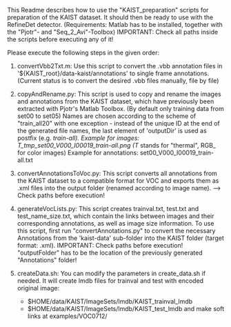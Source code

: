 This Readme describes how to use the "KAIST_preparation" scripts for preparation
of the KAIST dataset.
It should then be ready to use with the RefineDet detector.
(Requirements: Matlab has to be installed, together with the "Pjotr"- and
               "Seq_2_Avi"-Toolbox)
IMPORTANT: Check all paths inside the scripts before executing any of it!


Please execute the following steps in the given order:

1.  convertVbb2Txt.m:
    Use this script to convert the .vbb annotation files in
    '${KAIST_root}/data-kaist/annotations' to single frame annotations.
    (Current status is to convert the desired .vbb files manually, file by file)

2.  copyAndRename.py:
    This script is used to copy and rename the images and annotations from the KAIST dataset, which have previously
    been extracted with Pjotr's Matlab Toolbox. (By default only training data from set00 to set05)
    Names are chosen according to the scheme of "train_all20" with one exception - instead of the unique ID at the
    end of the generated file names, the last element of 'outputDir' is used as postfix (e.g. _train-all).
    Example for images:
        T_tmp_set00_V000_I00019_train-all.png         (T_ stands for "thermal", RGB_ for color images)
    Example for annotations:
        set00_V000_I00019_train-all.txt

3.  convertAnnotationsToVoc.py:
    This script converts all annotations from the KAIST dataset to a compatible format for VOC
    and exports them as .xml files into the output folder (renamed according to image name).
    --> Check paths before execution!

4.  generateVocLists.py:
    This script creates trainval.txt, test.txt and test_name_size.txt, which contain the links between images and their
    corresponding annotations, as well as image size information.
    To use this script, first run "convertAnnotations.py" to convert the necessary Annotations
    from the 'kaist-data' sub-folder into the KAIST folder (target format: .xml).
    IMPORTANT: Check paths before execution!
               "outputFolder" has to be the location of the previously generated "Annotations" folder!

5.  createData.sh:
    You can modify the parameters in create_data.sh if needed.
    It will create lmdb files for trainval and test with encoded original image:
      - $HOME/data/KAIST/ImageSets/lmdb/KAIST_trainval_lmdb
      - $HOME/data/KAIST/ImageSets/lmdb/KAIST_test_lmdb
    and make soft links at examples/VOC0712/
